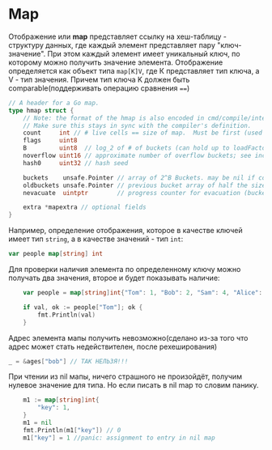 #  Map

Отображение или **map** представляет ссылку на хеш-таблицу - структуру данных, где каждый элемент представляет пару "ключ-значение". При этом каждый элемент имеет уникальный ключ, по которому можно получить значение элемента. Отображение определяется как объект типа `map[K]V`, где К представляет тип ключа, а V - тип значения. Причем тип ключа K должен быть comparable(поддерживать операцию сравнения `==`)

```go
// A header for a Go map.
type hmap struct {
	// Note: the format of the hmap is also encoded in cmd/compile/internal/gc/reflect.go.
	// Make sure this stays in sync with the compiler's definition.
	count     int // # live cells == size of map.  Must be first (used by len() builtin)
	flags     uint8
	B         uint8  // log_2 of # of buckets (can hold up to loadFactor * 2^B items)
	noverflow uint16 // approximate number of overflow buckets; see incrnoverflow for details
	hash0     uint32 // hash seed

	buckets    unsafe.Pointer // array of 2^B Buckets. may be nil if count==0.
	oldbuckets unsafe.Pointer // previous bucket array of half the size, non-nil only when growing
	nevacuate  uintptr        // progress counter for evacuation (buckets less than this have been evacuated)

	extra *mapextra // optional fields
}
```

Например, определение отображения, которое в качестве ключей имеет тип `string`, а в качестве значений - тип `int`:

```go
var people map[string] int   
```

Для проверки наличия элемента по определенному ключу можно получать два значения, второе и будет показывать наличие:

```go
	var people = map[string]int{"Tom": 1, "Bob": 2, "Sam": 4, "Alice": 8}

	if val, ok := people["Tom"]; ok {
		fmt.Println(val)
	}
```

Адрес элемента мапы получить невозможно(сделано из-за того что адрес может стать недействителен, после рехеширования)

```go
_ = &ages["bob"] // ТАК НЕЛЬЗЯ!!!
```

При чтении из nil мапы, ничего страшного не произойдёт, получим нулевое значение для типа. Но если писать в nil map то словим панику.

```go
	m1 := map[string]int{
		"key": 1,
	}
	m1 = nil 
	fmt.Println(m1["key"]) // 0
	m1["key"] = 1 //panic: assignment to entry in nil map

```